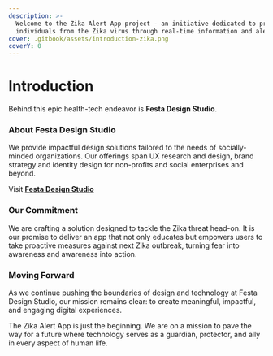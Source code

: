 ```yaml
---
description: >-
  Welcome to the Zika Alert App project - an initiative dedicated to protecting
  individuals from the Zika virus through real-time information and alerts.
cover: .gitbook/assets/introduction-zika.png
coverY: 0
---
```


# Introduction

Behind this epic health-tech endeavor is **Festa Design Studio**.

### About Festa Design Studio

We provide impactful design solutions tailored to the needs of socially-minded organizations. Our offerings span UX research and design, brand strategy and identity design for non-profits and social enterprises and beyond.

Visit [**Festa Design Studio**](https://festa.design/)

### Our Commitment

We are crafting a solution designed to tackle the Zika threat head-on. It is our promise to deliver an app that not only educates but empowers users to take proactive measures against next Zika outbreak, turning fear into awareness and awareness into action.

### Moving Forward

As we continue pushing the boundaries of design and technology at Festa Design Studio, our mission remains clear: to create meaningful, impactful, and engaging digital experiences.&#x20;

The Zika Alert App is just the beginning. We are on a mission to pave the way for a future where technology serves as a guardian, protector, and ally in every aspect of human life.
